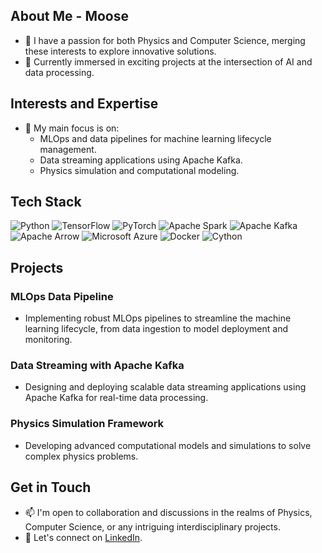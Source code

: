 ## About Me - Moose
- 👀 I have a passion for both Physics and Computer Science, merging these interests to explore innovative solutions.
- 🌱 Currently immersed in exciting projects at the intersection of AI and data processing.

## Interests and Expertise
- 🚀 My main focus is on:
  - MLOps and data pipelines for machine learning lifecycle management.
  - Data streaming applications using Apache Kafka.
  - Physics simulation and computational modeling.

## Tech Stack
![Python](https://img.shields.io/badge/Python-3776AB?style=for-the-badge&logo=python&logoColor=white)
![TensorFlow](https://img.shields.io/badge/TensorFlow-FF6F00?style=for-the-badge&logo=tensorflow&logoColor=white)
![PyTorch](https://img.shields.io/badge/PyTorch-EE4C2C?style=for-the-badge&logo=pytorch&logoColor=white)
![Apache Spark](https://img.shields.io/badge/Apache%20Spark-E25A1C?style=for-the-badge&logo=apachespark&logoColor=white)
![Apache Kafka](https://img.shields.io/badge/Apache%20Kafka-231F20?style=for-the-badge&logo=apachekafka&logoColor=white)
![Apache Arrow](https://img.shields.io/badge/Apache%20Arrow-00BFFF?style=for-the-badge&logo=apachearrow&logoColor=white)
![Microsoft Azure](https://img.shields.io/badge/Microsoft%20Azure-0078D4?style=for-the-badge&logo=microsoftazure&logoColor=white)
![Docker](https://img.shields.io/badge/Docker-2496ED?style=for-the-badge&logo=docker&logoColor=white)
![Cython](https://img.shields.io/badge/Cython-3776AB?style=for-the-badge&logo=cython&logoColor=white)

## Projects

### MLOps Data Pipeline
- Implementing robust MLOps pipelines to streamline the machine learning lifecycle, from data ingestion to model deployment and monitoring.

### Data Streaming with Apache Kafka
- Designing and deploying scalable data streaming applications using Apache Kafka for real-time data processing.

### Physics Simulation Framework
- Developing advanced computational models and simulations to solve complex physics problems.

## Get in Touch
- 📫 I'm open to collaboration and discussions in the realms of Physics, Computer Science, or any intriguing interdisciplinary projects.
- 💼 Let's connect on [LinkedIn](https://www.linkedin.com/in/mustafa-jarallah/).



<!---
majarall/majarall is a ✨ special ✨ repository because its `README.md` (this file) appears on your GitHub profile.
You can click the Preview link to take a look at your changes.
--->
